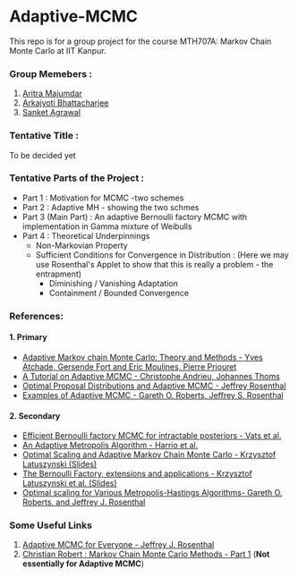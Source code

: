 # Adaptive-MCMC
This repo is for a group project for the course MTH707A: Markov Chain Monte Carlo at IIT Kanpur.

### Group Memebers : 
1. [Aritra Majumdar](https://github.com/aritra98-cloud)
2. [Arkajyoti Bhattacharjee](https://github.com/ArkaB-DS)
3. [Sanket Agrawal](https://github.com/Sanket-Ag)

### Tentative Title :
To be decided yet

### Tentative Parts of the Project :
+ Part 1 : Motivation for MCMC -two schemes
+ Part 2 : Adaptive MH - showing the two schmes
+ Part 3 (Main Part) : An adaptive Bernoulli factory MCMC with implementation in Gamma mixture of Weibulls
+ Part  4 : Theoretical Underpinnings 
  - Non-Markovian Property 
  - Sufficient Conditions for Convergence in Distribution : (Here we may use Rosenthal's Applet to show that this is really a problem - the entrapment)
      - Diminishing / Vanishing Adaptation
      - Containment / Bounded Convergence    
  


### References:

#### 1. Primary
* [Adaptive Markov chain Monte Carlo: Theory and Methods - Yves Atchade, Gersende Fort and Eric Moulines, Pierre Priouret](https://github.com/ArkaB-DS/Adaptive-MCMC/blob/main/References/afmp.pdf)
* [A Tutorial on Adaptive MCMC - Christophe Andrieu, Johannes Thoms](https://github.com/ArkaB-DS/Adaptive-MCMC/blob/main/References/Andrieu-Thoms2008_Article_ATutorialOnAdaptiveMCMC.pdf)
* [Optimal Proposal Distributions and Adaptive MCMC - Jeffrey Rosenthal](https://github.com/ArkaB-DS/Adaptive-MCMC/blob/main/References/galinart.pdf) 
* [Examples of Adaptive MCMC - Gareth O. Roberts, Jeffrey S. Rosenthal](https://github.com/ArkaB-DS/Adaptive-MCMC/blob/main/References/RobertsRosenthalAdaptExamples2006.pdf)

#### 2. Secondary
* [Efficient Bernoulli factory MCMC for intractable posteriors - Vats et al.](https://github.com/ArkaB-DS/Adaptive-MCMC/blob/main/References/Efficient%20Bernoulli%20factory%20MCMC%20for%20intractable%20posteriors.pdf)
* [An Adaptive Metropolis Algorithm - Harrio et al.](https://github.com/ArkaB-DS/Adaptive-MCMC/blob/main/References/An%20Adaptive%20Metropolis%20algorithm.pdf)
* [Optimal Scaling and Adaptive Markov Chain Monte Carlo - Krzysztof Latuszynski (Slides)](https://github.com/ArkaB-DS/Adaptive-MCMC/blob/main/References/Optimal%20Scaling%20and%20Adaptive%20MCMC(Slides).pdf)
* [The Bernoulli Factory, extensions and applications - Krzysztof Latuszynski et al. (Slides)](https://github.com/ArkaB-DS/Adaptive-MCMC/blob/main/References/The%20Bernoulli%20Factory%2C%20extensions%20and%20applications(Slides).pdf)
* [Optimal scaling for Various Metropolis-Hastings Algorithms- Gareth O. Roberts. and  Jeffrey J. Rosenthal](https://github.com/ArkaB-DS/Adaptive-MCMC/blob/main/References/Optimal%20scaling%20for%20Various%20Metropolis-Hastings%20Algorithms.pdf)

### Some Useful Links
  1. [Adaptive MCMC for Everyone - Jeffrey J. Rosenthal](https://www.youtube.com/watch?v=DwE2-YMQR5Y)
  2. [Christian Robert : Markov Chain Monte Carlo Methods - Part 1](https://youtu.be/BizPtFoyAR4) (**Not essentially for Adaptive MCMC**)

